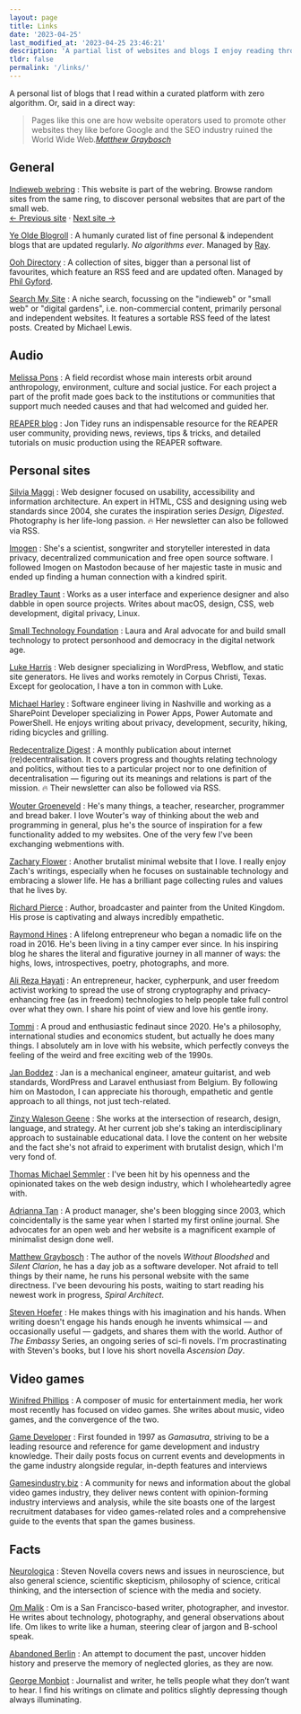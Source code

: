 ```yaml
---
layout: page
title: Links
date: '2023-04-25'
last_modified_at: '2023-04-25 23:46:21'
description: 'A partial list of websites and blogs I enjoy reading through RSS feeds.'
tldr: false
permalink: '/links/'
---
```

A personal list of blogs that I read within a curated platform with zero algorithm. Or, said in a direct way:

> Pages like this one are how website operators used to promote other websites they like before Google and the SEO industry ruined the World Wide Web.<cite>[Matthew Graybosch](https://starbreaker.org/links/)</cite>

## General

[Indieweb webring](https://indieweb.org/indiewebring)
: This website is part of the webring. Browse random sites from the same ring, to discover personal websites that are part of the small web.<br>[← Previous site](https://xn--sr8hvo.ws/%F0%9F%8E%BC%F0%9F%8D%B3%F0%9F%8C%B9/previous) &middot; [Next site →](https://xn--sr8hvo.ws/%F0%9F%8E%BC%F0%9F%8D%B3%F0%9F%8C%B9/next)

[Ye Olde Blogroll](https://blogroll.org/)
: A humanly curated list of fine personal & independent blogs that are updated regularly. _No algorithms ever_. Managed by [Ray](https://alongtheray.com/).

[Ooh Directory](https://ooh.directory/)
: A collection of sites, bigger than a personal list of favourites, which feature an RSS feed and are updated often. Managed by [Phil Gyford](https://www.gyford.com/).

[Search My Site](https://searchmysite.net/)
: A niche search, focussing on the "indieweb" or "small web" or "digital gardens", i.e. non-commercial content, primarily personal and independent websites. It features a sortable RSS feed of the latest posts. Created by Michael Lewis.

## Audio

[Melissa Pons](https://thesounddesignprocess.wordpress.com/)
: A field recordist whose main interests orbit around anthropology, environment, culture and social justice. For each project a part of the profit made goes back to the institutions or communities that support much needed causes and that had welcomed and guided her.

[REAPER blog](https://reaperblog.net/)
: Jon Tidey runs an indispensable resource for the REAPER user community, providing news, reviews, tips & tricks, and detailed tutorials on music production using the REAPER software.

## Personal sites

[Silvia Maggi](https://silviamaggidesign.com)
: Web designer focused on usability, accessibility and information architecture. An expert in HTML, CSS and designing using web standards since 2004, she curates the inspiration series _Design, Digested_. Photography is her life-long passion. 🔥 Her newsletter can also be followed via RSS. 

[Imogen](https://write.as/imgn/)
: She's a scientist, songwriter and storyteller interested in data privacy, decentralized communication and free open source software. I followed Imogen on Mastodon because of her majestic taste in music and ended up finding a human connection with a kindred spirit.

[Bradley Taunt](https://bt.ht/)
: Works as a user interface and experience designer and also dabble in open source projects. Writes about macOS, design, CSS, web development, digital privacy, Linux.

[Small Technology Foundation](https://small-tech.org/news/)
: Laura and Aral advocate for and build small technology to protect personhood and democracy in the digital network age.

[Luke Harris](https://www.lkhrs.com)
: Web designer specializing in WordPress, Webflow, and static site generators. He lives and works remotely in Corpus Christi, Texas. Except for geolocation, I have a ton in common with Luke.

[Michael Harley](https://obsolete29.com/)
: Software engineer living in Nashville and working as a SharePoint Developer specializing in Power Apps, Power Automate and PowerShell. He enjoys writing about privacy, development, security, hiking, riding bicycles and grilling.

[Redecentralize Digest](https://redecentralize.org/redigest/)
: A monthly publication about internet (re)decentralisation. It covers progress and thoughts relating technology and politics, without ties to a particular project nor to one definition of decentralisation — figuring out its meanings and relations is part of the mission. 🔥 Their newsletter can also be followed via RSS.

[Wouter Groeneveld](https://brainbaking.com/)
: He's many things, a teacher, researcher, programmer and bread baker. I love Wouter's way of thinking about the web and programming in general, plus he's the source of inspiration for a few functionality added to my websites. One of the very few I've been exchanging webmentions with.

[Zachary Flower](http://flower.codes/)
: Another brutalist minimal website that I love. I really enjoy Zach's writings, especially when he focuses on sustainable technology and embracing a slower life. He has a brilliant page collecting rules and values that he lives by.

[Richard Pierce](https://tettig.com/)
: Author, broadcaster and painter from the United Kingdom. His prose is captivating and always incredibly empathetic.

[Raymond Hines](https://alongtheray.com)
: A lifelong entrepreneur who began a nomadic life on the road in 2016. He's been living in a tiny camper ever since. In his inspiring blog he shares the literal and figurative journey in all manner of ways: the highs, lows, introspectives, poetry, photographs, and more.

[Ali Reza Hayati](https://alirezahayati.com/)
: An entrepreneur, hacker, cypherpunk, and user freedom activist working to spread the use of strong cryptography and privacy-enhancing free (as in freedom) technologies to help people take full control over what they own. I share his point of view and love his gentle irony.

[Tommi](https://tommi.space/zibenglish)
: A proud and enthusiastic fedinaut since 2020. He's a philosophy, international studies and economics student, but actually he does many things. I absolutely am in love with his website, which perfectly conveys the feeling of the weird and free exciting web of the 1990s.

[Jan Boddez](https://jan.boddez.net/)
: Jan is a mechanical engineer, amateur guitarist, and web standards, WordPress and Laravel enthusiast from Belgium. By following him on Mastodon, I can appreciate his thorough, empathetic and gentle approach to all things, not just tech-related.

[Zinzy Waleson Geene](https://www.zinzy.website)
: She works at the intersection of research, design, language, and strategy. At her current job she's taking an interdisciplinary approach to sustainable educational data. I love the content on her website and the fact she's not afraid to experiment with brutalist design, which I'm very fond of.

[Thomas Michael Semmler](https://helloyes.dev/)
: I've been hit by his openness and the opinionated takes on the web design industry, which I wholeheartedly agree with.

[Adrianna Tan](https://popagandhi.com)
: A product manager, she's been blogging since 2003, which coincidentally is the same year when I started my first online journal. She advocates for an open web and her website is a magnificent example of minimalist design done well.

[Matthew Graybosch](https://starbreaker.org/)
: The author of the novels _Without Bloodshed_ and _Silent Clarion_, he has a day job as a software developer. Not afraid to tell things by their name, he runs his personal website with the same directness. I've been devouring his posts, waiting to start reading his newest work in progress, _Spiral Architect_.

[Steven Hoefer](https://readsteven.com)
: He makes things with his imagination and his hands. When writing doesn't engage his hands enough he invents whimsical — and occasionally useful — gadgets, and shares them with the world. Author of _The Embassy_ Series, an ongoing series of sci-fi novels. I'm procrastinating with Steven's books, but I love his short novella _Ascension Day_.

## Video games

[Winifred Phillips](https://winifredphillips.wpcomstaging.com/)
: A composer of music for entertainment media, her work most recently has focused on video games. She writes about music, video games, and the convergence of the two.

[Game Developer](https://www.gamedeveloper.com/blogs)
: First founded in 1997 as _Gamasutra_, striving to be a leading resource and reference for game development and industry knowledge. Their daily posts focus on current events and developments in the game industry alongside regular, in-depth features and interviews

[Gamesindustry.biz](https://www.gamesindustry.biz/)
: A community for news and information about the global video games industry, they deliver news content with opinion-forming industry interviews and analysis, while the site boasts one of the largest recruitment databases for video games-related roles and a comprehensive guide to the events that span the games business.

## Facts

[Neurologica](https://theness.com/neurologicablog)
: Steven Novella covers news and issues in neuroscience, but also general science, scientific skepticism, philosophy of science, critical thinking, and the intersection of science with the media and society.

[Om Malik](https://om.co/)
: Om is a San Francisco-based writer, photographer, and investor. He writes about technology, photography, and general observations about life. Om likes to write like a human, steering clear of jargon and B-school speak.

[Abandoned Berlin](https://abandonedberlin.com/)
: An attempt to document the past, uncover hidden history and preserve the memory of neglected glories, as they are now.

[George Monbiot](https://www.monbiot.com/)
: Journalist and writer, he tells people what they don’t want to hear. I find his writings on climate and politics slightly depressing though always illuminating.